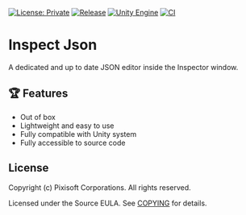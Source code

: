 [![License: Private](https://img.shields.io/badge/License-Private-green.svg)](https://github.com/Pixisoft/Inspect_Json/blob/master/COPYING)
[![Release](https://img.shields.io/github/release/Pixisoft/Inspect_Json.svg?logo=github)](https://github.com/Pixisoft/Inspect_Json/releases/latest)
[![Unity Engine](https://img.shields.io/badge/unity-2021.1.1f1-black.svg?style=flat&logo=unity&cacheSeconds=2592000)](https://unity3d.com/get-unity/download/archive)
[![CI](https://github.com/Pixisoft/Inspect_Json/actions/workflows/build.yml/badge.svg)](https://github.com/Pixisoft/Inspect_Json/actions/workflows/build.yml)

# Inspect Json

A dedicated and up to date JSON editor inside the Inspector window.

## :trophy: Features

* Out of box
* Lightweight and easy to use
* Fully compatible with Unity system
* Fully accessible to source code

## License

Copyright (c) Pixisoft Corporations. All rights reserved.

Licensed under the Source EULA. See [COPYING](https://github.com/Pixisoft/Inspect_Json/blob/master/COPYING) for details.
